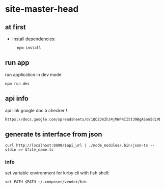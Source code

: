 # site-master-head

## at first

- install dependencies:

        npm install

## run app

run application in dev mode

    npm run dev
    
## api info

api link google doc à checker ! 
    
    https://docs.google.com/spreadsheets/d/1QO2JmZhJ4jMWP4II5tJ9BgASon5dLVDf2B82lmS3GJY/edit#gid=0
    
## generate ts interface from json

    curl http://localhost:8000/$api_url | ./node_modules/.bin/json-ts --stdin >> $file_name.ts
    
### info

set variable environment for kirby cli with fish shell:

```
set PATH $PATH ~/.composer/vendor/bin
```
